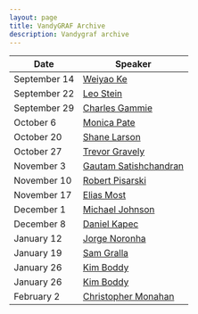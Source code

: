 ```yaml
---
layout: page
title: VandyGRAF Archive 
description: Vandygraf archive 
---
```


| Date         | Speaker                                                      |
|--------------|--------------------------------------------------------------|
| September 14 | <a href="/weiyao-ke"> Weiyao Ke </a>                         |
| September 22 | <a href="/leo-stein"> Leo Stein </a>                         |
| September 29 | <a href="/charles-gammie"> Charles Gammie </a>               |
| October 6    | <a href="/monica-pate"> Monica Pate </a>                     |
| October 20   | <a href="/shane-larson"> Shane Larson </a>                   |
| October 27   | <a href="/trevor-gravely"> Trevor Gravely </a>               |
| November 3   | <a href="/gautam-satishchandran"> Gautam Satishchandran </a> |
| November 10  | <a href="/robert-pisarski"> Robert Pisarski </a>             |
| November 17  | <a href="/elias-most"> Elias Most </a>                       |
| December 1   | <a href="/michael-johnson"> Michael Johnson </a>             |
| December 8   | <a href="/daniel-kapec"> Daniel Kapec </a>                   |
| January 12   | <a href="/jorge-noronha"> Jorge Noronha </a>                   |
| January 19   | <a href="/sam-gralla"> Sam Gralla </a>                   |
| January 26   | <a href="/kim-boddy"> Kim Boddy </a>                   |
| January 26   | <a href="/kim-boddy"> Kim Boddy </a>                   |
| February 2   | <a href="/christopher-monahan"> Christopher Monahan </a>                   |
